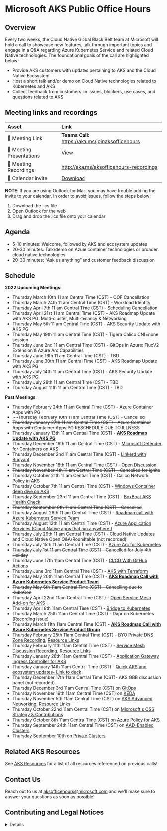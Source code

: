 # Microsoft AKS Public Office Hours

## Overview
Every two weeks, the Cloud Native Global Black Belt team at Microsoft will hold a call to showcase new features, talk through important topics and engage in a Q&A regarding Azure Kubernetes Service and related Cloud Native technologies. The foundational goals of the call are highlighted below: 
- Provide AKS customers with updates pertaining to AKS and the Cloud Native Ecosystem 
- Host a short talk and/or demo on Cloud Native technologies related to Kubernetes and AKS 
- Collect feedback from customers on issues, blockers, use cases, and questions related to AKS 

## Meeting links and recordings 

| Asset | Link        |
|:-----------|:------------|
| 🔗 Meeting Link | **Teams Call:** https://aka.ms/joinaksofficehours
| 📝 Meeting Presentations | [View](https://github.com/Azure/aks-gbb-officehours/tree/main/Presentations)
| 🎥 Meeting Recordings | http://aka.ms/aksofficehours-recordings
| :calendar: Calendar invite | [Download](https://1drv.ms/u/s!AijpyBD4mDldb1Gt9Xbe5N_taLg)

**NOTE**: If you are using Outlook for Mac, you may have trouble adding the invite to your calendar. In order to avoid issues, follow the steps below: 
1. Download the .ics file 
2. Open Outlook for the web 
3. Drag and drop the .ics file onto your calendar 
## Agenda
- 5-10 minutes: Welcome, followed by AKS and ecosystem updates 
- 20-30 minutes: Talk/demo on Azure container technologies or broader cloud native technologies 
- 20-30 minutes: “Ask us anything” and customer feedback discussion

## Schedule 

**2022 Upcoming Meetings**:


- Thursday March 10th 11 am Central Time (CST) - OOF Cancellation
- Thursday March 24th 11 am Central Time (CST) - Workload Identity
- Thursday April 7th 11 am Central Time (CST) - Scheduling Cancellation
- Thursday April 21st 11 am Central Time (CST) - AKS Roadmap Update with AKS PG: Multi-cluster, Multi-tenancy & Networking
- Thursday May 5th 11 am Central Time (CST) - AKS Security Update with AKS PG
- Thursday May 19th 11 am Central Time (CST) - Tigera Calico CNI=none session
- Thursday June 2nd 11 am Central Time (CST) - GitOps in Azure: FluxV2 Extension & Azure Arc Capabilities
- Thursday June 16th 11 am Central Time (CST) - TBD
- Thursday June 30th 11 am Central Time (CST) - AKS Roadmap Update with AKS PG
- Thursday July 14th 11 am Central Time (CST) - AKS Security Update with AKS PG
- Thursday July 28th 11 am Central Time (CST) - TBD
- Thursday August 11th 11 am Central Time (CST) - TBD

**Past Meetings**: 
- Thursday February 24th 11 am Central Time (CST) - Azure Container Apps with PG 
- ~~Thursday February 10th 11 am Central Time (CST) - Cancelled 
- ~~Thursday January 27th 11 am Central Time (CST) - Azure Container Apps with Container Apps PG~~ RESCHEDULE DUE TO ILLNESS
- Thursday January 13th 11 am Central Time (CST) - [**AKS Roadmap Update with AKS PG**](https://youtu.be/eB5b003C57o)
- Thursday December 16th 11 am Central Time (CST) - [Microsoft Defender for Containers on AKS](https://youtu.be/Pdz2zKTaOv0)
- Thursday December 2nd 11 am Central Time (CST) - [Linkerd with Buoyant](https://youtu.be/_zrVOa_ata8)
- Thursday November 18th 11 am Central Time (CST) - [Open Discussion](https://youtu.be/Z65x_1vkykk)
- ~~Thursday November 4th 11 am Central Time (CST) - Cancelled for Ignite~~
- Thursday October 21th 11 am Central Time (CST) - Calico Network Policy in AKS
- Thursday October 7th 11 am Central Time (CST) - [Windows Container deep dive on AKS](https://youtu.be/rpgPWWNOU4Y)
- Thursday September 23rd 11 am Central Time (CST) - [BoxBoat AKS Health Check](https://youtu.be/8Mjq2VtAw2g)
- ~~Thursday September 9th 11 am Central Time (CST) - Cancelled~~
- Thursday August 26th 11 am Central Time (CST) - [Roadmap call with Azure Kubernetes Service Team](https://youtu.be/bqn87cySRG0)
- Thursday August 12th 11 am Central Time (CST) - [Azure Application Services (Cloud Native apps that run anywhere!)](https://youtu.be/sBpUqV5_-Ps)
- Thursday July 29th 11 am Central Time (CST) - Cloud Native Updates and Cloud Native Open Q&A/Roundtable (not recorded) 
- Thursday July 15th 11 am Central Time (CST) - [Azure Arc for Kubernetes](https://youtu.be/bqn87cySRG0)
- ~~Thursday July 1st 11 am Central Time (CST) - Cancelled for July 4th Holiday~~
- Thursday June 17th 11am Central Time (CST) - [CI/CD With GitHub Actions](https://youtu.be/70KVKetn4dM)
- Thursday June 3rd 11am Central Time (CST) - [AKS with Terraform](https://youtu.be/lRmPWQOJGUM)
- Thursday May 20th 11am Central Time (CST) - [**AKS Roadmap Call with Azure Kubernetes Service Product Team**](https://youtu.be/Xt6gnBPqLV4)
- ~~Thursday May 6th 11am Central Time (CST) - Cancelling due to KubeCon~~
- Thursday April 22nd 11am Central Time (CST) - [Open Service Mesh Add-on for AKS](https://youtu.be/xrCkX4CEtuw)
- Thursday April 8th 11am Central Time (CST) - [Bridge to Kubernetes](https://www.youtube.com/watch?v=ayziamboWlo)
- Thursday March 25th 11am Central Time (CST) - Dapr on Kubernetes (Recording issue) 
- Thursday March 11th 11am Central Time (CST) - [**AKS Roadmap Call with Azure Kubernetes Service Product Group**](https://youtu.be/fy76498bhYU)
- Thursday February 25th 11am Central Time (CST) - [BYO Private DNS Zone Recording](https://www.youtube.com/watch?v=8Q2olWtNHBw), [Resource Links](https://github.com/Azure/aks-gbb-officehours/blob/main/Resources.md)
- Thursday February 11th 11am Central Time (CST) - [Service Mesh Discussion Recording](https://youtu.be/3Y66q_AgtvY), [Resource Links](https://github.com/Azure/aks-gbb-officehours/blob/main/Resources.md#open-source-and-ecosystem-callouts-2112021)
- Thursday January 28th 11am Central Time (CST) - [Application Gateway Ingress Controller for AKS](https://youtu.be/ybJY5_U5sdg?list=PLKFaWBYMOdDtIGnRBFSgjWwrkaqP3XZ5M)
- Thursday January 14th 11am Central Time (CST) - [Quick AKS and ecosystem updates- Link to deck](https://github.com/Azure/aks-gbb-officehours/raw/main/Presentations/Jan14thUpdates.pptx)
- Thursday December 17th 11am Central Time (CST)- AKS GBB discussion panel (not recorded)
- Thursday December 3rd 11am Central Time (CST) on [GitOps](https://www.youtube.com/watch?v=APooVi5g8eI&list=PLKFaWBYMOdDtIGnRBFSgjWwrkaqP3XZ5M&index=1)
- Thursday November 19th 11am Central Time (CST) on [KEDA](https://youtu.be/Z_n-FrOx7gY?list=PLKFaWBYMOdDtIGnRBFSgjWwrkaqP3XZ5M)
- Thursday November 5th 11am Central Time (CST) on [AKS Advanced Networking](https://youtu.be/8YT1m24PoW4), [Resource Links](https://github.com/Azure/aks-gbb-officehours/blob/main/Resources.md#advanced-networking-115-call)
- Thursday October 22nd 11am Central Time (CST) on [Microsoft's OSS Strategy & Contributions](https://youtu.be/rgSm-EUfQ3A?list=PLKFaWBYMOdDtIGnRBFSgjWwrkaqP3XZ5M)
- Thursday October 8th 11am Central Time (CST) on [Azure Policy for AKS](https://youtu.be/aFogd3aGxVI)
- Thursday September 24th 11am Central Time (CST) on [AAD-Enabled Clusters](https://youtu.be/2s19zk_Z4DQ)
- Thursday September 10th on [Private Clusters](https://youtu.be/yzrIVm6hwYg)

## Related AKS Resources

See [AKS Resources](https://github.com/Azure/aks-gbb-officehours/blob/main/Resources.md) for a list of all resources referenced on previous calls! 

## Contact Us

Reach out to us at aksofficehours@microsoft.com and we'll make sure to answer your questions as soon as possible!

## Contributing and Legal Notices 
<details> 
  
## Contributing

This project welcomes contributions and suggestions.  Most contributions require you to agree to a
Contributor License Agreement (CLA) declaring that you have the right to, and actually do, grant us
the rights to use your contribution. For details, visit https://cla.opensource.microsoft.com.

When you submit a pull request, a CLA bot will automatically determine whether you need to provide
a CLA and decorate the PR appropriately (e.g., status check, comment). Simply follow the instructions
provided by the bot. You will only need to do this once across all repos using our CLA.

This project has adopted the [Microsoft Open Source Code of Conduct](https://opensource.microsoft.com/codeofconduct/).
For more information see the [Code of Conduct FAQ](https://opensource.microsoft.com/codeofconduct/faq/) or
contact [opencode@microsoft.com](mailto:opencode@microsoft.com) with any additional questions or comments.

## Legal Notices

Microsoft and any contributors grant you a license to the Microsoft documentation and other content
in this repository under the [Creative Commons Attribution 4.0 International Public License](https://creativecommons.org/licenses/by/4.0/legalcode),
see the [LICENSE](LICENSE) file, and grant you a license to any code in the repository under the [MIT License](https://opensource.org/licenses/MIT), see the
[LICENSE-CODE](LICENSE-CODE) file.

Microsoft, Windows, Microsoft Azure and/or other Microsoft products and services referenced in the documentation
may be either trademarks or registered trademarks of Microsoft in the United States and/or other countries.
The licenses for this project do not grant you rights to use any Microsoft names, logos, or trademarks.
Microsoft's general trademark guidelines can be found at http://go.microsoft.com/fwlink/?LinkID=254653.

Privacy information can be found at https://privacy.microsoft.com/en-us/

Microsoft and any contributors reserve all other rights, whether under their respective copyrights, patents,
or trademarks, whether by implication, estoppel or otherwise.
</details>

